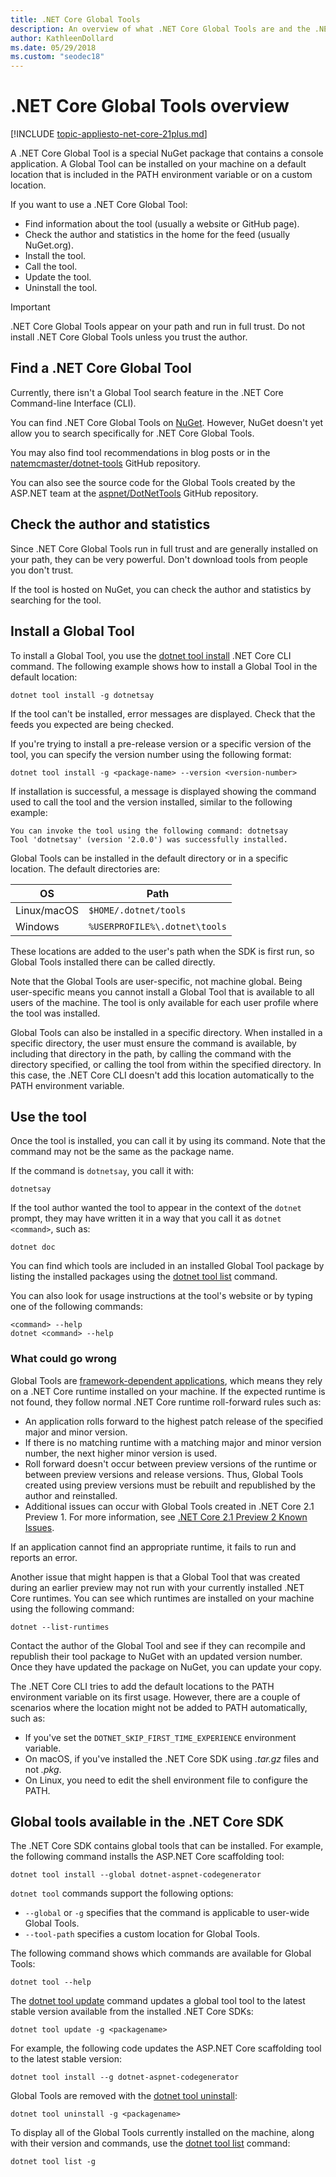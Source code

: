 ```yaml
---
title: .NET Core Global Tools
description: An overview of what .NET Core Global Tools are and the .NET Core CLI commands available for them. 
author: KathleenDollard
ms.date: 05/29/2018
ms.custom: "seodec18"
---
```

# .NET Core Global Tools overview

[!INCLUDE [topic-appliesto-net-core-21plus.md](../../../includes/topic-appliesto-net-core-21plus.md)]

A .NET Core Global Tool is a special NuGet package that contains a console application. A Global Tool can be installed on your machine on a default location that is included in the PATH environment variable or on a custom location.

If you want to use a .NET Core Global Tool:

* Find information about the tool (usually a website or GitHub page).
* Check the author and statistics in the home for the feed (usually NuGet.org).
* Install the tool.
* Call the tool.
* Update the tool.
* Uninstall the tool.

> [!IMPORTANT]
> .NET Core Global Tools appear on your path and run in full trust. Do not install .NET Core Global Tools unless you trust the author.

## Find a .NET Core Global Tool

Currently, there isn't a Global Tool search feature in the .NET Core Command-line Interface (CLI).

You can find .NET Core Global Tools on [NuGet](https://www.nuget.org). However, NuGet doesn't yet allow you to search specifically for .NET Core Global Tools.

You may also find tool recommendations in blog posts or in the [natemcmaster/dotnet-tools](https://github.com/natemcmaster/dotnet-tools) GitHub repository.

You can also see the source code for the Global Tools created by the ASP.NET team at the [aspnet/DotNetTools](https://github.com/aspnet/DotNetTools/) GitHub repository.

## Check the author and statistics

Since .NET Core Global Tools run in full trust and are generally installed on your path, they can be very powerful. Don't download tools from people you don't trust.

If the tool is hosted on NuGet, you can check the author and statistics by searching for the tool.

## Install a Global Tool

To install a Global Tool, you use the [dotnet tool install](dotnet-tool-install.md) .NET Core CLI command. The following example shows how to install a Global Tool in the default location:

```console
dotnet tool install -g dotnetsay
```

If the tool can't be installed, error messages are displayed. Check that the feeds you expected are being checked.

If you're trying to install a pre-release version or a specific version of the tool, you can specify the version number using the following format:

```console
dotnet tool install -g <package-name> --version <version-number>
```

If installation is successful, a message is displayed showing the command used to call the tool and the version installed, similar to the following example:

```
You can invoke the tool using the following command: dotnetsay
Tool 'dotnetsay' (version '2.0.0') was successfully installed.
```

Global Tools can be installed in the default directory or in a specific location. The default directories are:

| OS          | Path                          |
|-------------|-------------------------------|
| Linux/macOS | `$HOME/.dotnet/tools`         |
| Windows     | `%USERPROFILE%\.dotnet\tools` |

These locations are added to the user's path when the SDK is first run, so Global Tools installed there can be called directly.

Note that the Global Tools are user-specific, not machine global. Being user-specific means you cannot install a Global Tool that is available to all users of the machine. The tool is only available for each user profile where the tool was installed.

Global Tools can also be installed in a specific directory. When installed in a specific directory, the user must ensure the command is available, by including that directory in the path, by calling the command with the directory specified, or calling the tool from within the specified directory.
In this case, the .NET Core CLI doesn't add this location automatically to the PATH environment variable.

## Use the tool

Once the tool is installed, you can call it by using its command. Note that the command may not be the same as the package name.

If the command is `dotnetsay`, you call it with:

```console
dotnetsay
```

If the tool author wanted the tool to appear in the context of the `dotnet` prompt, they may have written it in a way that you call it as `dotnet <command>`, such as:

```console
dotnet doc
```

You can find which tools are included in an installed Global Tool package by listing the installed packages using the [dotnet tool list](dotnet-tool-list.md) command.

You can also look for usage instructions at the tool's website or by typing one of the following commands:

```console
<command> --help
dotnet <command> --help
```

### What could go wrong

Global Tools are [framework-dependent applications](../deploying/index.md#framework-dependent-deployments-fdd), which means they rely on a .NET Core runtime installed on your machine. If the expected runtime is not found, they follow normal .NET Core runtime roll-forward rules such as:

* An application rolls forward to the highest patch release of the specified major and minor version.
* If there is no matching runtime with a matching major and minor version number, the next higher minor version is used.
* Roll forward doesn't occur between preview versions of the runtime or between preview versions and release versions. Thus, Global Tools created using preview versions must be rebuilt and republished by the author and reinstalled.
* Additional issues can occur with Global Tools created in .NET Core 2.1 Preview 1. For more information, see [.NET Core 2.1 Preview 2 Known Issues](https://github.com/dotnet/core/blob/master/release-notes/2.1/Preview/2.1.0-preview2-known-issues.md).

If an application cannot find an appropriate runtime, it fails to run and reports an error.

Another issue that might happen is that a Global Tool that was created during an earlier preview may not run with your currently installed .NET Core runtimes. You can see which runtimes are installed on your machine using the following command:

```console
dotnet --list-runtimes
```

Contact the author of the Global Tool and see if they can recompile and republish their tool package to NuGet with an updated version number. Once they have updated the package on NuGet, you can update your copy.

The .NET Core CLI tries to add the default locations to the PATH environment variable on its first usage. However, there are a couple of scenarios where the location might not be added to PATH automatically, such as:

* If you've set the `DOTNET_SKIP_FIRST_TIME_EXPERIENCE` environment variable.
* On macOS, if you've installed the .NET Core SDK using *.tar.gz* files and not *.pkg*.
* On Linux, you need to edit the shell environment file to configure the PATH.

## Global tools available in the .NET Core SDK

The .NET Core SDK contains global tools that can be installed. For example, the following command installs the ASP.NET Core scaffolding tool:

```console
dotnet tool install --global dotnet-aspnet-codegenerator
```

`dotnet tool` commands support the following options:

* `--global` or `-g` specifies that the command is applicable to user-wide Global Tools.
* `--tool-path` specifies a custom location for Global Tools.

The following command shows which commands are available for Global Tools:

```console
dotnet tool --help
```

The [dotnet tool update](dotnet-tool-update.md) command updates a global tool tool to the latest stable version available from the installed .NET Core SDKs:

```console
dotnet tool update -g <packagename>
```

For example, the following code updates the ASP.NET Core scaffolding tool to the latest stable version:

```console
dotnet tool install --g dotnet-aspnet-codegenerator
```

Global Tools are removed with the [dotnet tool uninstall](dotnet-tool-uninstall.md):

```console
dotnet tool uninstall -g <packagename>
```

To display all of the Global Tools currently installed on the machine, along with their version and commands, use the [dotnet tool list](dotnet-tool-list.md) command:

```console
dotnet tool list -g
```
